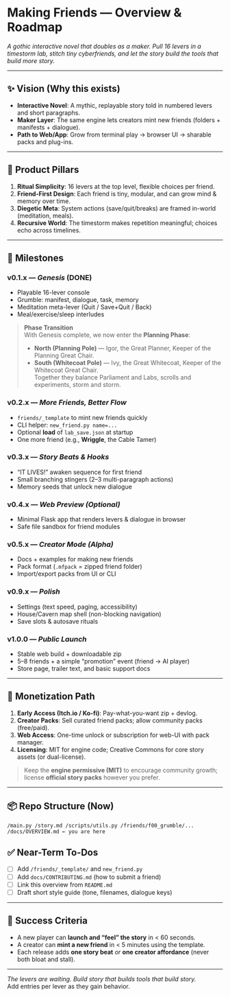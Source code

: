 # Making Friends — Overview & Roadmap

*A gothic interactive novel that doubles as a maker. Pull 16 levers in a timestorm lab, stitch tiny cyberfriends, and let the story build the tools that build more story.*

---

## ✨ Vision (Why this exists)
- **Interactive Novel**: A mythic, replayable story told in numbered levers and short paragraphs.
- **Maker Layer**: The same engine lets creators mint new friends (folders + manifests + dialogue).
- **Path to Web/App**: Grow from terminal play → browser UI → sharable packs and plug-ins.

---

## 🧱 Product Pillars
1. **Ritual Simplicity**: 16 levers at the top level, flexible choices per friend.
2. **Friend-First Design**: Each friend is tiny, modular, and can grow mind & memory over time.
3. **Diegetic Meta**: System actions (save/quit/breaks) are framed in-world (meditation, meals).
4. **Recursive World**: The timestorm makes repetition meaningful; choices echo across timelines.

---

## 🚀 Milestones
### v0.1.x — *Genesis* (DONE)
- Playable 16-lever console
- Grumble: manifest, dialogue, task, memory
- Meditation meta-lever (Quit / Save+Quit / Back)
- Meal/exercise/sleep interludes

> **Phase Transition**  
> With Genesis complete, we now enter the **Planning Phase**:  
> - **North (Planning Pole)** — Igor, the Great Planner, Keeper of the Planning Great Chair.  
> - **South (Whitecoat Pole)** — Ivy, the Great Whitecoat, Keeper of the Whitecoat Great Chair.  
> Together they balance Parliament and Labs, scrolls and experiments, storm and storm.

### v0.2.x — *More Friends, Better Flow*
- `friends/_template` to mint new friends quickly
- CLI helper: `new_friend.py name=...`
- Optional **load** of `lab_save.json` at startup
- One more friend (e.g., **Wriggle**, the Cable Tamer)

### v0.3.x — *Story Beats & Hooks*
- “IT LIVES!” awaken sequence for first friend
- Small branching stingers (2–3 multi-paragraph actions)
- Memory seeds that unlock new dialogue

### v0.4.x — *Web Preview (Optional)*
- Minimal Flask app that renders levers & dialogue in browser
- Safe file sandbox for friend modules

### v0.5.x — *Creator Mode (Alpha)*
- Docs + examples for making new friends
- Pack format (`.mfpack` = zipped friend folder)
- Import/export packs from UI or CLI

### v0.9.x — *Polish*
- Settings (text speed, paging, accessibility)
- House/Cavern map shell (non-blocking navigation)
- Save slots & autosave rituals

### v1.0.0 — *Public Launch*
- Stable web build + downloadable zip
- 5–8 friends + a simple “promotion” event (friend → AI player)
- Store page, trailer text, and basic support docs

---

## 💸 Monetization Path
1. **Early Access (Itch.io / Ko-fi)**: Pay-what-you-want zip + devlog.
2. **Creator Packs**: Sell curated friend packs; allow community packs (free/paid).
3. **Web Access**: One-time unlock or subscription for web-UI with pack manager.
4. **Licensing**: MIT for engine code; Creative Commons for core story assets (or dual-license).

> Keep the **engine permissive (MIT)** to encourage community growth; license **official story packs** however you prefer.

---

## 📦 Repo Structure (Now)

```text
/main.py /story.md /scripts/utils.py /friends/f00_grumble/... /docs/OVERVIEW.md ← you are here
```

## ✅ Near-Term To-Dos
- [ ] Add `/friends/_template/` and `new_friend.py`
- [ ] Add `docs/CONTRIBUTING.md` (how to submit a friend)
- [ ] Link this overview from `README.md`
- [ ] Draft short style guide (tone, filenames, dialogue keys)

---

## 🧭 Success Criteria
- A new player can **launch and “feel” the story** in < 60 seconds.
- A creator can **mint a new friend** in < 5 minutes using the template.
- Each release adds **one story beat** *or* **one creator affordance** (never both bloat and stall).

---

*The levers are waiting. Build story that builds tools that build story.*  
Add entries per lever as they gain behavior.

